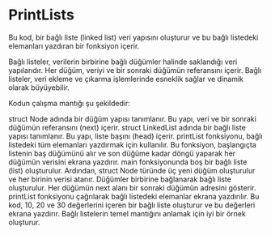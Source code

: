 # PrintLists
Bu kod, bir bağlı liste (linked list) veri yapısını oluşturur ve bu bağlı listedeki elemanları yazdıran bir fonksiyon içerir.

Bağlı listeler, verilerin birbirine bağlı düğümler halinde saklandığı veri yapılarıdır. Her düğüm, veriyi ve bir sonraki düğümün referansını içerir. Bağlı listeler, veri ekleme ve çıkarma işlemlerinde esneklik sağlar ve dinamik olarak büyüyebilir.

Kodun çalışma mantığı şu şekildedir:

struct Node adında bir düğüm yapısı tanımlanır. Bu yapı, veri ve bir sonraki düğümün referansını (next) içerir.
struct LinkedList adında bir bağlı liste yapısı tanımlanır. Bu yapı, liste başını (head) içerir.
printList fonksiyonu, bağlı listedeki tüm elemanları yazdırmak için kullanılır. Bu fonksiyon, başlangıçta listenin baş düğümünü alır ve son düğüme kadar döngü yaparak her düğümün verisini ekrana yazdırır.
main fonksiyonunda boş bir bağlı liste (list) oluşturulur.
Ardından, struct Node türünde üç yeni düğüm oluşturulur ve her birinin verisi atanır.
Düğümler birbirine bağlanarak bağlı liste oluşturulur. Her düğümün next alanı bir sonraki düğümün adresini gösterir.
printList fonksiyonu çağrılarak bağlı listedeki elemanlar ekrana yazdırılır.
Bu kod, 10, 20 ve 30 değerlerini içeren bir bağlı liste oluşturur ve bu değerleri ekrana yazdırır. Bağlı listelerin temel mantığını anlamak için iyi bir örnek oluşturur.
